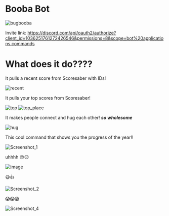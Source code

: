 # Booba Bot 
![bugbooba](https://user-images.githubusercontent.com/85846415/201528265-988595c2-b2a2-4626-a550-c4fc82ce0a4d.jpeg)

Invite link: https://discord.com/api/oauth2/authorize?client_id=1036251761272426546&permissions=8&scope=bot%20applications.commands

# What does it do????

It pulls a recent score from Scoresaber with IDs!

![recent](https://user-images.githubusercontent.com/85846415/229568825-a64b2702-0158-4f3d-9bf9-9ea94bfc298a.png)

It pulls your top scores from Scoresaber!

![top](https://user-images.githubusercontent.com/85846415/229568726-14527bd7-da95-4b9c-b3d1-6b758b3e1c96.png)
![top_place](https://user-images.githubusercontent.com/85846415/229568754-caf24800-662a-41cb-bf86-1cd691f5a00e.png)

It makes people connect and hug each other! ***so wholesome***

![hug](https://user-images.githubusercontent.com/85846415/229569078-ab7cc8f1-0b2d-41d4-a907-2d3b97d509a7.png)

This cool command that shows you the progress of the year!!

![Screenshot_1](https://user-images.githubusercontent.com/85846415/203413595-d52b6805-9801-4eab-aa86-afed5092fa45.png)

uhhhh 😐😐

![image](https://user-images.githubusercontent.com/85846415/202873050-fe1ff7a4-2819-48d2-9e3b-a8ff2fb1260f.png)

😃👍

![Screenshot_2](https://user-images.githubusercontent.com/85846415/202873108-d274bd9d-92e0-44cf-8bf2-20c14f3fe3c3.png)

😱😱😱

![Screenshot_4](https://user-images.githubusercontent.com/85846415/202873142-d86cd027-e600-4b93-9c49-b62b29848c67.png)


